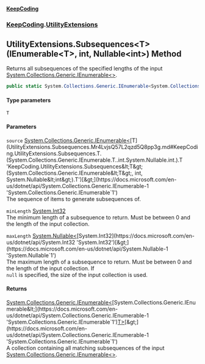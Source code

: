 #### [KeepCoding](index.md 'index')
### [KeepCoding](KeepCoding.md 'KeepCoding').[UtilityExtensions](UtilityExtensions.md 'KeepCoding.UtilityExtensions')
## UtilityExtensions.Subsequences&lt;T&gt;(IEnumerable&lt;T&gt;, int, Nullable&lt;int&gt;) Method
Returns all subsequences of the specified lengths of the input [System.Collections.Generic.IEnumerable&lt;&gt;](https://docs.microsoft.com/en-us/dotnet/api/System.Collections.Generic.IEnumerable-1 'System.Collections.Generic.IEnumerable`1').
```csharp
public static System.Collections.Generic.IEnumerable<System.Collections.Generic.IEnumerable<T>> Subsequences<T>(this System.Collections.Generic.IEnumerable<T> source, int minLength=0, System.Nullable<int> maxLength=null);
```
#### Type parameters
<a name='KeepCoding.UtilityExtensions.Subsequences.T.(System.Collections.Generic.IEnumerable.T..int.System.Nullable.int.).T'></a>
`T`  
  
#### Parameters
<a name='KeepCoding.UtilityExtensions.Subsequences.T.(System.Collections.Generic.IEnumerable.T..int.System.Nullable.int.).source'></a>
`source` [System.Collections.Generic.IEnumerable&lt;](https://docs.microsoft.com/en-us/dotnet/api/System.Collections.Generic.IEnumerable-1 'System.Collections.Generic.IEnumerable`1')[T](UtilityExtensions.Subsequences.Mr4LvjsQ57L2qzd5Q8pp3g.md#KeepCoding.UtilityExtensions.Subsequences.T.(System.Collections.Generic.IEnumerable.T..int.System.Nullable.int.).T 'KeepCoding.UtilityExtensions.Subsequences&lt;T&gt;(System.Collections.Generic.IEnumerable&lt;T&gt;, int, System.Nullable&lt;int&gt;).T')[&gt;](https://docs.microsoft.com/en-us/dotnet/api/System.Collections.Generic.IEnumerable-1 'System.Collections.Generic.IEnumerable`1')  
The sequence of items to generate subsequences of.
  
<a name='KeepCoding.UtilityExtensions.Subsequences.T.(System.Collections.Generic.IEnumerable.T..int.System.Nullable.int.).minLength'></a>
`minLength` [System.Int32](https://docs.microsoft.com/en-us/dotnet/api/System.Int32 'System.Int32')  
The minimum length of a subsequence to return. Must be between 0 and the length of the input collection.
  
<a name='KeepCoding.UtilityExtensions.Subsequences.T.(System.Collections.Generic.IEnumerable.T..int.System.Nullable.int.).maxLength'></a>
`maxLength` [System.Nullable&lt;](https://docs.microsoft.com/en-us/dotnet/api/System.Nullable-1 'System.Nullable`1')[System.Int32](https://docs.microsoft.com/en-us/dotnet/api/System.Int32 'System.Int32')[&gt;](https://docs.microsoft.com/en-us/dotnet/api/System.Nullable-1 'System.Nullable`1')  
The maximum length of a subsequence to return. Must be between 0 and the length of the input collection. If  
`null` is specified, the size of the input collection is used.
  
#### Returns
[System.Collections.Generic.IEnumerable&lt;](https://docs.microsoft.com/en-us/dotnet/api/System.Collections.Generic.IEnumerable-1 'System.Collections.Generic.IEnumerable`1')[System.Collections.Generic.IEnumerable&lt;](https://docs.microsoft.com/en-us/dotnet/api/System.Collections.Generic.IEnumerable-1 'System.Collections.Generic.IEnumerable`1')[T](UtilityExtensions.Subsequences.Mr4LvjsQ57L2qzd5Q8pp3g.md#KeepCoding.UtilityExtensions.Subsequences.T.(System.Collections.Generic.IEnumerable.T..int.System.Nullable.int.).T 'KeepCoding.UtilityExtensions.Subsequences&lt;T&gt;(System.Collections.Generic.IEnumerable&lt;T&gt;, int, System.Nullable&lt;int&gt;).T')[&gt;](https://docs.microsoft.com/en-us/dotnet/api/System.Collections.Generic.IEnumerable-1 'System.Collections.Generic.IEnumerable`1')[&gt;](https://docs.microsoft.com/en-us/dotnet/api/System.Collections.Generic.IEnumerable-1 'System.Collections.Generic.IEnumerable`1')  
A collection containing all matching subsequences of the input [System.Collections.Generic.IEnumerable&lt;&gt;](https://docs.microsoft.com/en-us/dotnet/api/System.Collections.Generic.IEnumerable-1 'System.Collections.Generic.IEnumerable`1').
